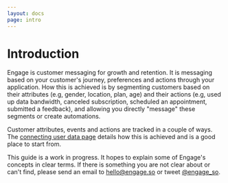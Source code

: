 ```yaml
---
layout: docs
page: intro
---
```

# Introduction

Engage is customer messaging for growth and retention. It is messaging based on your customer's journey, preferences and actions through your application. How this is achieved is by segmenting customers based on their attributes (e.g, gender, location, plan, age) and their actions (e.g, used up data bandwidth, canceled subscription, scheduled an appointment, submitted a feedback), and allowing you directly "message" these segments or create automations.

Customer attributes, events and actions are tracked in a couple of ways. The [connecting user data page](/docs/guides/connecting-user-data) details how this is achieved and is a good place to start from. 

This guide is a work in progress. It hopes to explain some of Engage's concepts in clear terms. If there is something you are not clear about or can't find, please send an email to hello@engage.so or tweet [@engage_so](https://twitter.com/engage_so).
